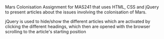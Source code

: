 Mars Colonisation Assignment for MAS241 that uses HTML, CSS and jQuery to present articles about the issues involving the colonisation of Mars.

jQuery is used to hide/show the different articles which are activated by clicking the different headings, which then are opened with the browser scrolling to the article's starting position
